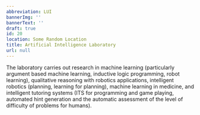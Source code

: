 ```yaml
---
abbreviation: LUI
bannerImg: ''
bannerText: ''
draft: true
id: 20
location: Some Random Location
title: Artificial Intelligence Laboratory
url: null
---
```


The laboratory carries out research in machine learning (particularly argument based machine learning, inductive logic programming, robot learning), qualitative reasoning with robotics applications, intelligent robotics (planning, learning for planning), machine learning in medicine, and intelligent tutoring systems (ITS for programming and game playing, automated hint generation and the automatic assessment of the level of difficulty of problems for humans).